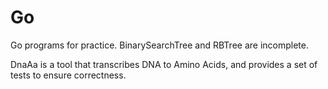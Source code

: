 # Go
Go programs for practice. BinarySearchTree and RBTree are incomplete.

DnaAa is a tool that transcribes DNA to Amino Acids, and provides a set of tests to ensure correctness.
